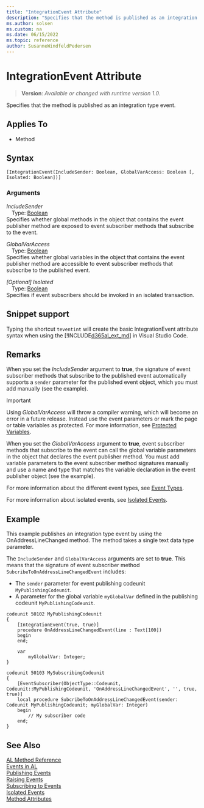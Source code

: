 ```yaml
---
title: "IntegrationEvent Attribute"
description: "Specifies that the method is published as an integration type event."
ms.author: solsen
ms.custom: na
ms.date: 06/15/2022
ms.topic: reference
author: SusanneWindfeldPedersen
---
```

[//]: # (START>DO_NOT_EDIT)
[//]: # (IMPORTANT:Do not edit any of the content between here and the END>DO_NOT_EDIT.)
[//]: # (Any modifications should be made in the .xml files in the ModernDev repo.)

# IntegrationEvent Attribute
> **Version**: _Available or changed with runtime version 1.0._

Specifies that the method is published as an integration type event.


## Applies To

- Method


## Syntax

```AL
[IntegrationEvent(IncludeSender: Boolean, GlobalVarAccess: Boolean [, Isolated: Boolean])]
```

### Arguments
*IncludeSender*  
&emsp;Type: [Boolean](../methods-auto/boolean/boolean-data-type.md)  
Specifies whether global methods in the object that contains the event publisher method are exposed to event subscriber methods that subscribe to the event.  

*GlobalVarAccess*  
&emsp;Type: [Boolean](../methods-auto/boolean/boolean-data-type.md)  
Specifies whether global variables in the object that contains the event publisher method are accessible to event subscriber methods that subscribe to the published event.  

*[Optional] Isolated*  
&emsp;Type: [Boolean](../methods-auto/boolean/boolean-data-type.md)  
Specifies if event subscribers should be invoked in an isolated transaction.  

[//]: # (IMPORTANT: END>DO_NOT_EDIT)

## Snippet support

Typing the shortcut `teventint` will create the basic IntegrationEvent attribute syntax when using the [!INCLUDE[d365al_ext_md](../../includes/d365al_ext_md.md)] in Visual Studio Code.

## Remarks

When you set the *IncludeSender* argument to **true**, the signature of event subscriber methods that subscribe to the published event automatically supports a `sender` parameter for the published event object, which you must add manually (see the example). 

> [!IMPORTANT]  
> Using *GlobalVarAccess* will throw a compiler warning, which will become an error in a future release. Instead use the event parameters or mark the page or table variables as protected. For more information, see [Protected Variables](../devenv-protected-variables.md).

When you set the *GlobalVarAccess* argument to **true**, event subscriber methods that subscribe to the event can call the global variable parameters in the object that declares the event publisher method. You must add variable parameters to the event subscriber method signatures manually and use a name and type that matches the variable declaration in the event publisher object (see the example).

For more information about the different event types, see [Event Types](../devenv-event-types.md).

For more information about isolated events, see [Isolated Events](../devenv-events-isolated.md).

## Example

This example publishes an integration type event by using the OnAddressLineChanged method. The method takes a single text data type parameter.

The `IncludeSender` and `GlobalVarAccess` arguments are set to **true**. This means that the signature of event subscriber method `SubcribeToOnAddressLineChangedEvent` includes:

- The `sender` parameter for event publishing codeunit `MyPublishingCodeunit`.
- A parameter for the global variable `myGlobalVar` defined in the publishing codeunit `MyPublishingCodeunit`.

```AL
codeunit 50102 MyPublishingCodeunit
{
    [IntegrationEvent(true, true)]
    procedure OnAddressLineChangedEvent(line : Text[100])
    begin
    end;

    var
        myGlobalVar: Integer;
}

codeunit 50103 MySubscribingCodeunit
{
    [EventSubscriber(ObjectType::Codeunit, Codeunit::MyPublishingCodeunit, 'OnAddressLineChangedEvent', '', true, true)]
    local procedure SubcribeToOnAddressLineChangedEvent(sender: Codeunit MyPublishingCodeunit; myGlobalVar: Integer)
    begin
        // My subscriber code
    end;
}
```

## See Also  
[AL Method Reference](../methods-auto/library.md)  
[Events in AL](../devenv-events-in-al.md)  
[Publishing Events](../devenv-publishing-events.md)   
[Raising Events](../devenv-raising-events.md)   
[Subscribing to Events](../devenv-subscribing-to-events.md)   
[Isolated Events](../devenv-events-isolated.md)  
[Method Attributes](devenv-method-attributes.md)